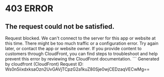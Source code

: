 # 403 ERROR

## The request could not be satisfied.

Request blocked. We can't connect to the server for this app or website at this time. There might be too much traffic or a configuration error. Try again later, or contact the app or website owner. If you provide content to customers through CloudFront, you can find steps to troubleshoot and help prevent this error by reviewing the CloudFront documentation. ```
Generated by cloudfront (CloudFront)
Request ID: Ws0n5iixdxksaOzn2UvGAVjTCpzG2a1kuZ80Sje0wjCEDzaqVECwMg==

```

